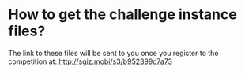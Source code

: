 # How to get the challenge instance files?
The link to these files will be sent to you once you register to the competition at:
http://sgiz.mobi/s3/b952399c7a73
